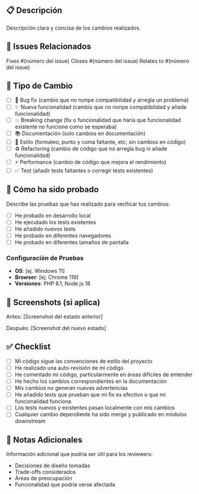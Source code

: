 ## 📋 Descripción

Descripción clara y concisa de los cambios realizados.

## 🔗 Issues Relacionados

Fixes #(número del issue)
Closes #(número del issue)
Relates to #(número del issue)

## 🎯 Tipo de Cambio

- [ ] 🐛 Bug fix (cambio que no rompe compatibilidad y arregla un problema)
- [ ] ✨ Nueva funcionalidad (cambio que no rompe compatibilidad y añade funcionalidad)
- [ ] 💥 Breaking change (fix o funcionalidad que haría que funcionalidad existente no funcione como se esperaba)
- [ ] 📚 Documentación (solo cambios en documentación)
- [ ] 🎨 Estilo (formateo, punto y coma faltante, etc; sin cambios en código)
- [ ] ♻️ Refactoring (cambio de código que no arregla bug ni añade funcionalidad)
- [ ] ⚡ Performance (cambio de código que mejora el rendimiento)
- [ ] ✅ Test (añadir tests faltantes o corregir tests existentes)

## 🧪 Cómo ha sido probado

Describe las pruebas que has realizado para verificar tus cambios:

- [ ] He probado en desarrollo local
- [ ] He ejecutado los tests existentes
- [ ] He añadido nuevos tests
- [ ] He probado en diferentes navegadores
- [ ] He probado en diferentes tamaños de pantalla

### Configuración de Pruebas
- **OS**: [ej. Windows 11]
- **Browser**: [ej. Chrome 119]
- **Versiones**: PHP 8.1, Node.js 18

## 📸 Screenshots (si aplica)

Antes:
[Screenshot del estado anterior]

Después:
[Screenshot del nuevo estado]

## ✅ Checklist

- [ ] Mi código sigue las convenciones de estilo del proyecto
- [ ] He realizado una auto-revisión de mi código
- [ ] He comentado mi código, particularmente en áreas difíciles de entender
- [ ] He hecho los cambios correspondientes en la documentación
- [ ] Mis cambios no generan nuevas advertencias
- [ ] He añadido tests que prueban que mi fix es efectivo o que mi funcionalidad funciona
- [ ] Los tests nuevos y existentes pasan localmente con mis cambios
- [ ] Cualquier cambio dependiente ha sido merge y publicado en módulos downstream

## 📝 Notas Adicionales

Información adicional que podría ser útil para los reviewers:

- Decisiones de diseño tomadas
- Trade-offs considerados
- Áreas de preocupación
- Funcionalidad que podría verse afectada
